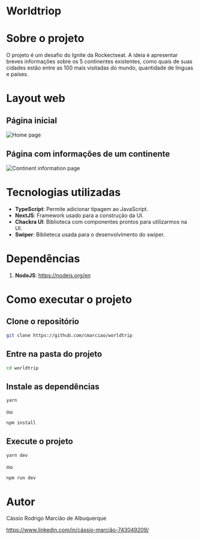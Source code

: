 # Worldtriop

# Sobre o projeto
O projeto é um desafio do Ignite da Rockectseat. A ideia é apresentar breves informações sobre os 5 continentes existentes, como quais de suas cidades estão entre as 100 mais visitadas do mundo, quantidade de línguas e países.

# Layout web
## Página inicial
![Home page](https://github.com/cmarciao/worldtrip/assets/79059115/56d9ba4e-d71e-44b3-b96b-151403d9cd5f)

## Página com informações de um continente
![Continent information page](https://github.com/cmarciao/worldtrip/assets/79059115/38041f91-0f54-4f6c-8881-03c80626ef34)

# Tecnologias utilizadas
- **TypeScript**: Permite adicionar tipagem ao JavaScript.
- **NextJS**: Framework usado para a construção da UI.
- **Chackra UI**: Biblioteca com componentes prontos para utilizarmos na UI.
- **Swiper**: Biblieteca usada para o desenvolvimento do swiper.

# Dependências
1. **NodeJS**: https://nodejs.org/en

# Como executar o projeto
## Clone o repositório
```bash
git clone https://github.com/cmarciao/worldtrip
```
## Entre na pasta do projeto
```bash
cd worldtrip
```
## Instale as dependências
```bash
yarn
```
ou
```bash
npm install
```
## Execute o projeto
```bash
yarn dev
```
ou
```bash
npm run dev
```

# Autor

Cássio Rodrigo Marcião de Albuquerque

https://www.linkedin.com/in/cássio-marcião-743049209/

